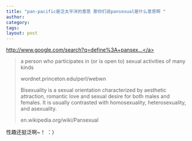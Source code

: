 ```yaml
---
title: "pan-pacific是泛太平洋的意思 那你们说pansexual是什么意思啊 "
author:
category: 
tags: 
layout: post
---
```

<a href="http://www.google.com/search?q=define%3A+pansexual">http://www.google.com/search?q=define%3A+pansex...</a>

<blockquote>

a person who participates in (or is open to) sexual activities of many kinds

wordnet.princeton.edu/perl/webwn



Bisexuality is a sexual orientation characterized by aesthetic attraction, romantic love and sexual desire for both males and females. It is usually contrasted with homosexuality, heterosexuality, and asexuality.

en.wikipedia.org/wiki/Pansexual

</blockquote>

性趣还挺泛啊~！ ：）

